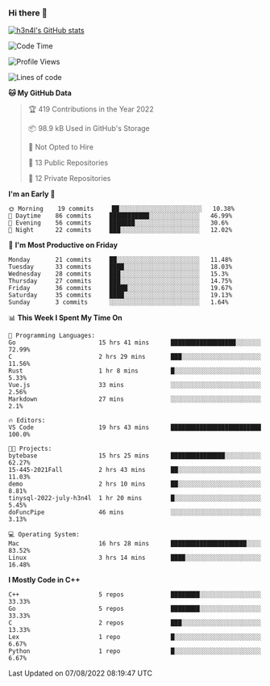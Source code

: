 ### Hi there 👋

[![h3n4l's GitHub stats](https://github-readme-stats.vercel.app/api?username=h3n4l&count_private=true&show_icons=true&theme=radical)](https://github.com/h3n4l/github-readme-stats)

<!--START_SECTION:waka-->
![Code Time](http://img.shields.io/badge/Code%20Time-550%20hrs%2057%20mins-blue)

![Profile Views](http://img.shields.io/badge/Profile%20Views-17-blue)

![Lines of code](https://img.shields.io/badge/From%20Hello%20World%20I%27ve%20Written-39%20Thousand%20lines%20of%20code-blue)

**🐱 My GitHub Data** 

> 🏆 419 Contributions in the Year 2022
 > 
> 📦 98.9 kB Used in GitHub's Storage 
 > 
> 🚫 Not Opted to Hire
 > 
> 📜 13 Public Repositories 
 > 
> 🔑 12 Private Repositories  
 > 
**I'm an Early 🐤** 

```text
🌞 Morning    19 commits     ██░░░░░░░░░░░░░░░░░░░░░░░   10.38% 
🌆 Daytime    86 commits     ███████████░░░░░░░░░░░░░░   46.99% 
🌃 Evening    56 commits     ███████░░░░░░░░░░░░░░░░░░   30.6% 
🌙 Night      22 commits     ███░░░░░░░░░░░░░░░░░░░░░░   12.02%

```
📅 **I'm Most Productive on Friday** 

```text
Monday       21 commits     ██░░░░░░░░░░░░░░░░░░░░░░░   11.48% 
Tuesday      33 commits     ████░░░░░░░░░░░░░░░░░░░░░   18.03% 
Wednesday    28 commits     ███░░░░░░░░░░░░░░░░░░░░░░   15.3% 
Thursday     27 commits     ███░░░░░░░░░░░░░░░░░░░░░░   14.75% 
Friday       36 commits     █████░░░░░░░░░░░░░░░░░░░░   19.67% 
Saturday     35 commits     ████░░░░░░░░░░░░░░░░░░░░░   19.13% 
Sunday       3 commits      ░░░░░░░░░░░░░░░░░░░░░░░░░   1.64%

```


📊 **This Week I Spent My Time On** 

```text
💬 Programming Languages: 
Go                       15 hrs 41 mins      ██████████████████░░░░░░░   72.99% 
C                        2 hrs 29 mins       ███░░░░░░░░░░░░░░░░░░░░░░   11.56% 
Rust                     1 hr 8 mins         █░░░░░░░░░░░░░░░░░░░░░░░░   5.33% 
Vue.js                   33 mins             ░░░░░░░░░░░░░░░░░░░░░░░░░   2.56% 
Markdown                 27 mins             ░░░░░░░░░░░░░░░░░░░░░░░░░   2.1%

🔥 Editors: 
VS Code                  19 hrs 43 mins      █████████████████████████   100.0%

🐱‍💻 Projects: 
bytebase                 15 hrs 25 mins      ███████████████░░░░░░░░░░   62.27% 
15-445-2021Fall          2 hrs 43 mins       ██░░░░░░░░░░░░░░░░░░░░░░░   11.03% 
demo                     2 hrs 10 mins       ██░░░░░░░░░░░░░░░░░░░░░░░   8.81% 
tinysql-2022-july-h3n4l  1 hr 20 mins        █░░░░░░░░░░░░░░░░░░░░░░░░   5.45% 
doFuncPipe               46 mins             ░░░░░░░░░░░░░░░░░░░░░░░░░   3.13%

💻 Operating System: 
Mac                      16 hrs 28 mins      █████████████████████░░░░   83.52% 
Linux                    3 hrs 14 mins       ████░░░░░░░░░░░░░░░░░░░░░   16.48%

```

**I Mostly Code in C++** 

```text
C++                      5 repos             ████████░░░░░░░░░░░░░░░░░   33.33% 
Go                       5 repos             ████████░░░░░░░░░░░░░░░░░   33.33% 
C                        2 repos             ███░░░░░░░░░░░░░░░░░░░░░░   13.33% 
Lex                      1 repo              █░░░░░░░░░░░░░░░░░░░░░░░░   6.67% 
Python                   1 repo              █░░░░░░░░░░░░░░░░░░░░░░░░   6.67%

```



 Last Updated on 07/08/2022 08:19:47 UTC
<!--END_SECTION:waka-->

